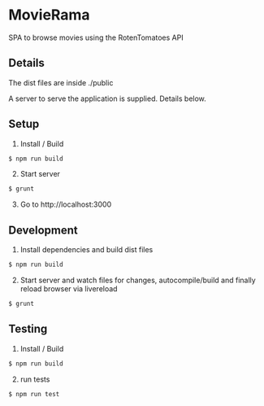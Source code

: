 # MovieRama

SPA to browse movies using the RotenTomatoes API

## Details

The dist files are inside ./public

A server to serve the application is supplied. Details below.

## Setup

  1. Install / Build
  ```bash
  $ npm run build
  ```

  2. Start server
  ```bash
  $ grunt
  ```

  3. Go to http://localhost:3000



## Development
  1. Install dependencies and build dist files
  ```bash
  $ npm run build
  ```

  2. Start server and watch files for changes, autocompile/build and finally reload browser via livereload
  ```bash
  $ grunt
  ```

## Testing

  1. Install / Build
  ```bash
  $ npm run build
  ```

  2. run tests
  ```bash
  $ npm run test
  ```
